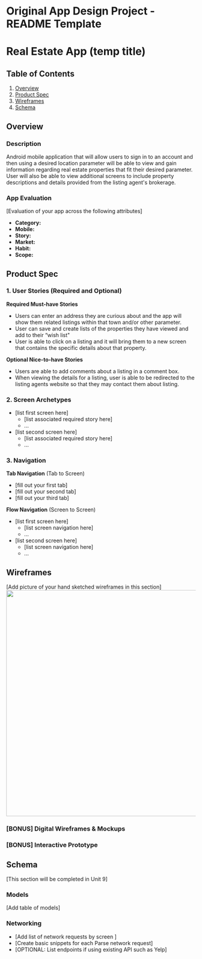 Original App Design Project - README Template
===

# Real Estate App (temp title)

## Table of Contents
1. [Overview](#Overview)
1. [Product Spec](#Product-Spec)
1. [Wireframes](#Wireframes)
2. [Schema](#Schema)

## Overview
### Description
Android mobile application that will allow users to sign in to an account and then using a desired location parameter will be able to view and gain information regarding real estate properties that fit their desired parameter. User will also be able to view additional screens to include property descriptions and details provided from the listing agent's brokerage.

### App Evaluation
[Evaluation of your app across the following attributes]
- **Category:**
- **Mobile:**
- **Story:**
- **Market:**
- **Habit:**
- **Scope:**

## Product Spec

### 1. User Stories (Required and Optional)

**Required Must-have Stories**

* Users can enter an address they are curious about and the app will show them related listings within that town and/or other parameter.
* User can save and create lists of the properties they have viewed and add to their “wish list"
* User is able to click on a listing and it will bring them to a new screen that contains the specific details about that property.

**Optional Nice-to-have Stories**

* Users are able to add comments about a listing in a comment box.
* When viewing the details for a listing, user is able to be redirected to the listing agents website so that they may contact them about listing.

### 2. Screen Archetypes

* [list first screen here]
   * [list associated required story here]
   * ...
* [list second screen here]
   * [list associated required story here]
   * ...

### 3. Navigation

**Tab Navigation** (Tab to Screen)

* [fill out your first tab]
* [fill out your second tab]
* [fill out your third tab]

**Flow Navigation** (Screen to Screen)

* [list first screen here]
   * [list screen navigation here]
   * ...
* [list second screen here]
   * [list screen navigation here]
   * ...

## Wireframes
[Add picture of your hand sketched wireframes in this section]
<img src="YOUR_WIREFRAME_IMAGE_URL" width=600>

### [BONUS] Digital Wireframes & Mockups

### [BONUS] Interactive Prototype

## Schema 
[This section will be completed in Unit 9]
### Models
[Add table of models]
### Networking
- [Add list of network requests by screen ]
- [Create basic snippets for each Parse network request]
- [OPTIONAL: List endpoints if using existing API such as Yelp]
